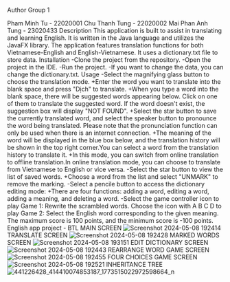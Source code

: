 Author
Group 1

Pham Minh Tu - 22020001
Chu Thanh Tung - 22020002
Mai Phan Anh Tung - 23020433
Description
This application is built to assist in translating and learning English. It is written in the Java language and utilizes the JavaFX library. The application features translation functions for both Vietnamese-English and English-Vietnamese. It uses a dictionary.txt file to store data.
Installation
-Clone the project from the repository.
-Open the project in the IDE.
-Run the project.
-If you want to change the data, you can change the dictionary.txt.
Usage
 -Select the magnifying glass button to choose the translation mode.
+Enter the word you want to translate into the blank space and press "Dịch" to translate.
+When you type a word into the blank space, there will be suggested words appearing below. Click on one of them to translate the suggested word. If the word doesn't exist, the suggestion box will display "NOT FOUND".
+Select the star button to save the currently translated word, and select the speaker button to pronounce the word being translated. Please note that the pronunciation function can only be used when there is an internet connection.
+The meaning of the word will be displayed in the blue box below, and the translation history will be shown in the top right corner.You can select a word from the translation history to translate it.
+In this mode, you can switch from online translation to offline translation.In online translation mode, you can choose to translate from Vietnamese to English or vice versa.
-Select the star button to view the list of saved words.
+Choose a word from the list and select "UNMARK" to remove the marking.
-Select a pencile button to access the dictionary editing mode:
+There are four functions: adding a word, editing a word, adding a meaning, and deleting a word.
-Select the game controller icon to play Game 1: Rewrite the scrambled words. Choose the icon with A B C D to play Game 2: Select the English word corresponding to the given meaning. The maximum score is 100 points, and the minimum score is -100 points.
English app project - BTL
MAIN SCREEN
![Screenshot 2024-05-08 192414](https://github.com/minhtuuse/BTL/assets/144828591/9e1f5f10-9bea-4ae6-bf90-bbf35a64c0f4)
TRANSLATE SCREEN
![Screenshot 2024-05-08 192428](https://github.com/minhtuuse/BTL/assets/144828591/652bd088-4970-4005-b559-3652253f16eb)
MARKED WORDS SCREEN
![Screenshot 2024-05-08 193151](https://github.com/minhtuuse/BTL/assets/144828591/44b006b5-adcd-47e8-ad2a-0f0d23e6ded5)
EDIT DICTIONARY SCREEN
![Screenshot 2024-05-08 192443](https://github.com/minhtuuse/BTL/assets/144828591/1c90f6e3-fc2d-4e69-829d-4e73d80c5e54)
REARRANGE WORD GAME SCREEN
![Screenshot 2024-05-08 192455](https://github.com/minhtuuse/BTL/assets/144828591/7a3a3eb4-2ea3-49b9-abd4-2bd91678dc29)
FOUR CHOICES GAME SCREEN
![Screenshot 2024-05-08 192521](https://github.com/minhtuuse/BTL/assets/144828591/765d8ec9-6b67-486d-8ed0-b2d5f27f1ef0)
INHERITANCE TREE
![441226428_414410074853187_1773515022972598664_n](https://github.com/minhtuuse/BTL/assets/144828591/069e87d6-ad72-4f47-ab36-1a0124d3e86c)


